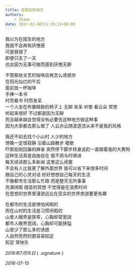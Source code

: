 ```yaml
---
title: 在陌生的地方
authors:
    - Shawn
date: 2017-02-08T11:20:21+08:00
---
```


我以为在陌生的地方  
我就不会再有厌倦感  
可是我错了  
即便只去了一天  
也会因为无事可做而感到厌倦无聊  

不管那些文艺的咖啡店再怎么诱惑你  
在阳光灿烂的午后  
面前放一杯咖啡  
手捧一本书  
时而看书 时而发呆  
一个人坐在布置精致的椅子上 无聊 发呆 听歌 看云朵 冥想  
听起来很好 不过都是因为无聊  
而且越来越会觉得没有必要去这种地方做这种事  
因为大家都去那么做了 人云亦云随波逐流从来不是我的风格  

我还不如去找个小山村 人少的地方  
傍晚一定很寂静 沿着山路散步 唱歌  
吓那些刚回巢的麻雀 突然停下脚步转身追赶一直跟着我的大黄狗  
这种生活真是自由自在 我不用与时俱进  
每天阅读那么多新闻 这里这么闭塞  
不会有人比我更了解外面世界 我可以省下来很多时间  
跟自己的心灵对话 好好想想自己每天的生活  
不像都市生活那么忙碌 而是整天无所事事  
充满闲暇 随意的冥想 不觉得是在浪费时间  
在思想的世界里漫游远比在现实的世界旅游要更有趣  

在都市的生活是惧怕闲暇的  
而在山村的生活是习惯闲暇的  
山里人眼界是狭窄，心胸却常宽阔  
都市人眼界宽阔，心胸却可能狭隘  
山里少了那么多的诱惑  
人自然而然的更容易知足  
知足 常快乐  

*2016年7月15日*
{ .signature }

*2016-07-15*